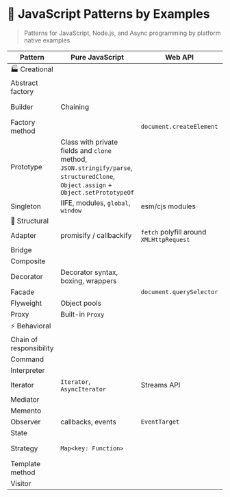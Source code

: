 # 🧩 JavaScript Patterns by Examples

> Patterns for JavaScript, Node.js, and Async programming by platform native examples

| Pattern                 | Pure JavaScript  | Web API  | Node.js  | Domain  |
| ----------------------- | ---------------- | -------- | -------- | ------- |
| 🏭 Creational           | | | | |
| Abstract factory        | | | | |
| Builder                 | Chaining | | stream.pipe.on | Query builder |
| Factory method          | | `document.createElement`  | `crypto.createHash` | |
| Prototype               | Class with private fields and `clone` method, `JSON.stringify/parse`, `structuredClone`, `Object.assign` + `Object.setPrototypeOf` | | `node:v8`, `serialize`, `deserialize` | |
| Singleton               | IIFE, modules, `global`, `window` | esm/cjs modules | `module.exports` | |
| 🤝 Structural           | | | | |
| Adapter                 | promisify / callbackify | `fetch` polyfill around `XMLHttpRequest` | `util.promisify` | |
| Bridge                  | | | | |
| Composite               | | | | |
| Decorator               | Decorator syntax, boxing, wrappers | | | |
| Facade                  |  | `document.querySelector` | `http2.createSecureServer` | |
| Flyweight               | Object pools | | Connection pools | |
| Proxy                   | Built-in `Proxy` | | `node:vm.createContext` | |
| ⚡ Behavioral           | | | | |
| Chain of responsibility | | | `middleware` | |
| Command                 | | | | |
| Interpreter             | | | | |
| Iterator                | `Iterator`, `AsyncIterator` | Streams API | `node:stream` | |
| Mediator                | | | | |
| Memento                 | | | | |
| Observer                | callbacks, events | `EventTarget` | `EventEmitter` | |
| State                   | | | | |
| Strategy                | `Map<key: Function>` | | Routing (end-point collections) | |
| Template method         | | | | |
| Visitor                 | | | | |
